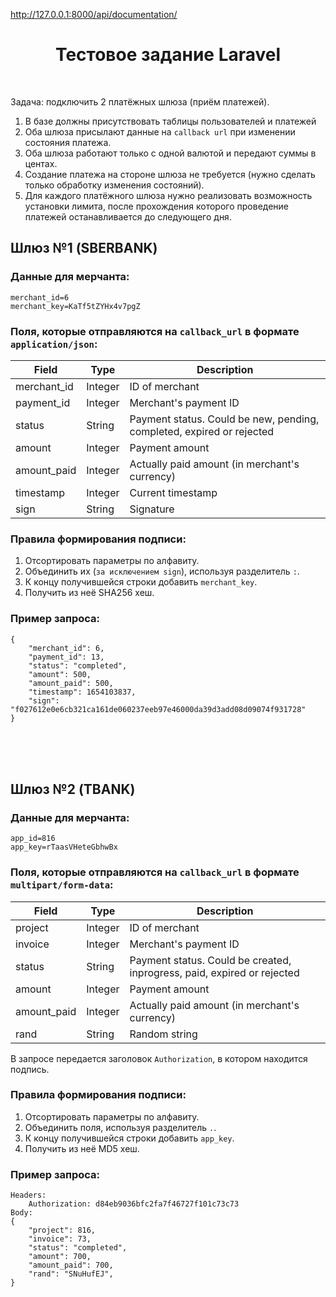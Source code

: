 http://127.0.0.1:8000/api/documentation/

<!-- title: Тестовое задание -->
<p>
    <h1 align="center">Тестовое задание Laravel</h1>
    <br>
</p>

Задача: подключить 2 платёжных шлюза (приём платежей).

1. В базе должны присутствовать таблицы пользователей и платежей
2. Оба шлюза присылают данные на `callback url` при изменении состояния платежа.
3. Оба шлюза работают только с одной валютой и передают суммы в центах.
4. Создание платежа на стороне шлюза не требуется (нужно сделать только обработку изменения состояний).
5. Для каждого платёжного шлюза нужно реализовать возможность установки лимита, после прохождения которого проведение платежей останавливается до следующего дня.

## Шлюз №1 (SBERBANK)
### Данные для мерчанта:
```
merchant_id=6
merchant_key=KaTf5tZYHx4v7pgZ
```

### Поля, которые отправляются на `callback_url` в формате `application/json`:
| Field       | Type    | Description                                                           |
|-------------|---------|-----------------------------------------------------------------------|
| merchant_id | Integer | ID of merchant                                                        |
| payment_id  | Integer | Merchant's payment ID                                                 |
| status      | String  | Payment status. Could be new, pending, completed, expired or rejected |
| amount      | Integer | Payment amount                                                        |
| amount_paid | Integer | Actually paid amount (in merchant's currency)                         |
| timestamp   | Integer | Current timestamp                                                     |
| sign        | String  | Signature                                                             |

### Правила формирования подписи:

1. Отсортировать параметры по алфавиту.
2. Объединить их (`за исключением sign`), используя разделитель `:`.
3. К концу получившейся строки добавить `merchant_key`.
4. Получить из неё SHA256 хеш.

### Пример запроса:
```
{
    "merchant_id": 6,
    "payment_id": 13,
    "status": "completed",
    "amount": 500,
    "amount_paid": 500,
    "timestamp": 1654103837,
    "sign": "f027612e0e6cb321ca161de060237eeb97e46000da39d3add08d09074f931728"
}
```
<br><br><br>
## Шлюз №2 (TBANK)
### Данные для мерчанта:
```
app_id=816
app_key=rTaasVHeteGbhwBx
```

### Поля, которые отправляются на `callback_url` в формате `multipart/form-data`:
| Field       | Type    | Description                                                           |
|-------------|---------|-----------------------------------------------------------------------|
| project | Integer | ID of merchant                                                        |
| invoice  | Integer | Merchant's payment ID                                                 |
| status      | String  | Payment status. Could be created, inprogress, paid, expired or rejected |
| amount      | Integer | Payment amount                                                        |
| amount_paid | Integer | Actually paid amount (in merchant's currency)                         |
| rand   | String | Random string                                                     |

В запросе передается заголовок `Authorization`, в котором находится подпись.

### Правила формирования подписи:

1. Отсортировать параметры по алфавиту.
2. Объединить поля, используя разделитель `.`.
3. К концу получившейся строки добавить `app_key`.
4. Получить из неё MD5 хеш.

### Пример запроса:
```
Headers:
    Authorization: d84eb9036bfc2fa7f46727f101c73c73
Body:
{
    "project": 816,
    "invoice": 73,
    "status": "completed",
    "amount": 700,
    "amount_paid": 700,
    "rand": "SNuHufEJ",
}
```
